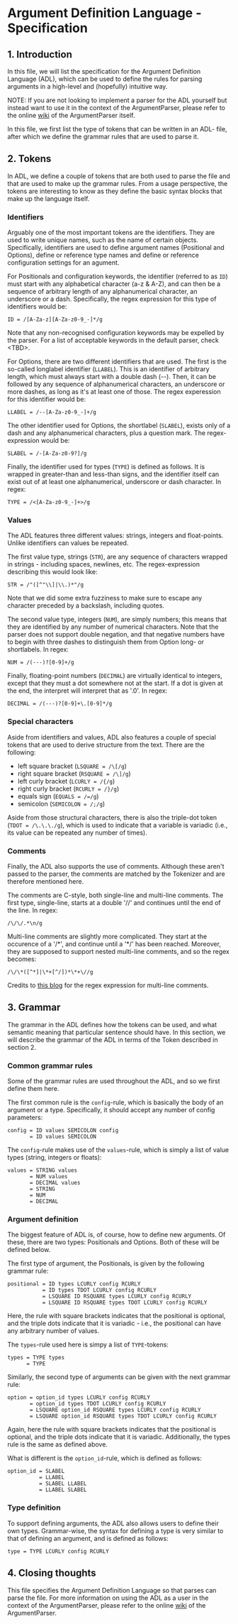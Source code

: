 # Argument Definition Language - Specification

## 1. Introduction
In this file, we will list the specification for the Argument Definition Language (ADL), which can be used to define the rules for parsing arguments in a high-level and (hopefully) intuitive way.

NOTE: If you are not looking to implement a parser for the ADL yourself but instead want to use it in the context of the ArgumentParser, please refer to the online [wiki](https://github.com/Lut99/ArgumentParser/wiki) of the ArgumentParser itself.

In this file, we first list the type of tokens that can be written in an ADL- file, after which we define the grammar rules that are used to parse it.

## 2. Tokens
In ADL, we define a couple of tokens that are both used to parse the file and that are used to make up the grammar rules. From a usage perspective, the tokens are interesting to know as they define the basic syntax blocks that make up the language itself.

### Identifiers
Arguably one of the most important tokens are the identifiers. They are used to write unique names, such as the name of certain objects. Specifically, identifiers are used to define argument names (Positional and Options), define or reference type names and define or reference configuration settings for an agument.

For Positionals and configuration keywords, the identifier (referred to as ```ID```) must start with any alphabetical character (a-z & A-Z), and can then be a sequence of arbitrary length of any alphanumerical character, an underscore or a dash. Specifically, the regex expression for this type of identifiers would be:
```
ID = /[A-Za-z][A-Za-z0-9_-]*/g
```
Note that any non-recognised configuration keywords may be expelled by the parser. For a list of acceptable keywords in the default parser, check \<TBD\>.

For Options, there are two different identifiers that are used. The first is the so-called longlabel identifier (```LLABEL```). This is an identifier of arbitrary length, which must always start with a double dash (--). Then, it can be followed by any sequence of alphanumerical characters, an underscore or more dashes, as long as it's at least one of those. The regex experession for this identifier would be:
```
LLABEL = /--[A-Za-z0-9_-]+/g
```

The other identifier used for Options, the shortlabel (```SLABEL```), exists only of a dash and any alphanumerical characters, plus a question mark. The regex-expression would be:
```
SLABEL = /-[A-Za-z0-9?]/g
```

Finally, the identifier used for types (```TYPE```) is defined as follows. It is wrapped in greater-than and less-than signs, and the identifier itself can exist out of at least one alphanumerical, underscore or dash character. In regex:
```
TYPE = /<[A-Za-z0-9_-]+>/g
```

### Values
The ADL features three different values: strings, integers and float-points. Unlike identifiers can values be repeated.

The first value type, strings (```STR```), are any sequence of characters wrapped in strings - including spaces, newlines, etc. The regex-expression describing this would look like:
```
STR = /"([^"\\]|\\.)*"/g
```
Note that we did some extra fuzziness to make sure to escape any character preceded by a backslash, including quotes.

The second value type, integers (```NUM```), are simply numbers; this means that they are identified by any number of numerical characters. Note that the parser does not support double negation, and that negative numbers have to begin with three dashes to distinguish them from Option long- or shortlabels. In regex:
```
NUM = /(---)?[0-9]+/g
```

Finally, floating-point numbers (```DECIMAL```) are virtually identical to integers, except that they must a dot somewhere not at the start. If a dot is given at the end, the interpret will interpret that as '.0'. In regex:
```
DECIMAL = /(---)?[0-9]+\.[0-9]*/g
```

### Special characters
Aside from identifiers and values, ADL also features a couple of special tokens that are used to derive structure from the text. There are the following:
- left square bracket (```LSQUARE = /\[/g```)
- right square bracket (```RSQUARE = /\]/g```)
- left curly bracket (```LCURLY = /{/g```)
- right curly bracket (```RCURLY = /}/g```)
- equals sign (```EQUALS = /=/g```)
- semicolon (```SEMICOLON = /;/g```)

Aside from those structural characters, there is also the triple-dot token (```TDOT = /\.\.\./g```), which is used to indicate that a variable is variadic (i.e., its value can be repeated any number of times).

### Comments
Finally, the ADL also supports the use of comments. Although these aren't passed to the parser, the comments are matched by the Tokenizer and are therefore mentioned here.

The comments are C-style, both single-line and multi-line comments. The first type, single-line, starts at a double '//' and continues until the end of the line. In regex:
```
/\/\/.*\n/g
```

Multi-line comments are slightly more complicated. They start at the occurence of a '/\*', and continue until a '\*/' has been reached. Moreover, they are supposed to support nested multi-line comments, and so the regex becomes:
```
/\/\*([^*]|\*+[^/])*\*+\//g
```
Credits to [this blog](http://blogs.perl.org/users/ben_bullock/2017/08/c-comments-and-regular-expressions.html) for the regex expression for multi-line comments.

## 3. Grammar
The grammar in the ADL defines how the tokens can be used, and what semantic meaning that particular sentence should have. In this section, we will describe the grammar of the ADL in terms of the Token described in section 2.

### Common grammar rules
Some of the grammar rules are used throughout the ADL, and so we first define them here.

The first common rule is the ```config```-rule, which is basically the body of an argument or a type. Specifically, it should accept any number of config parameters:
```
config = ID values SEMICOLON config
       = ID values SEMICOLON
```
The ```config```-rule makes use of the ```values```-rule, which is simply a list of value types (string, integers or floats):
```
values = STRING values
       = NUM values
       = DECIMAL values
       = STRING
       = NUM
       = DECIMAL
```

### Argument definition
The biggest feature of ADL is, of course, how to define new arguments. Of these, there are two types: Positionals and Options. Both of these will be defined below.

The first type of argument, the Positionals, is given by the following grammar rule:
```
positional = ID types LCURLY config RCURLY
           = ID types TDOT LCURLY config RCURLY
           = LSQUARE ID RSQUARE types LCURLY config RCURLY
           = LSQUARE ID RSQUARE types TDOT LCURLY config RCURLY
```
Here, the rule with square brackets indicates that the positional is optional, and the triple dots indicate that it is variadic - i.e., the positional can have any arbitrary number of values.

The ```types```-rule used here is simpy a list of ```TYPE```-tokens:
```
types = TYPE types
      = TYPE
```

Similarly, the second type of arguments can be given with the next grammar rule:
```
option = option_id types LCURLY config RCURLY
       = option_id types TDOT LCURLY config RCURLY
       = LSQUARE option_id RSQUARE types LCURLY config RCURLY
       = LSQUARE option_id RSQUARE types TDOT LCURLY config RCURLY
```
Again, here the rule with square brackets indicates that the positional is optional, and the triple dots indicate that it is variadic. Additionally, the types rule is the same as defined above.

What is different is the ```option_id```-rule, which is defined as follows:
```
option_id = SLABEL
          = LLABEL
          = SLABEL LLABEL
          = LLABEL SLABEL
```

### Type definition
To support defining arguments, the ADL also allows users to define their own types. Grammar-wise, the syntax for defining a type is very similar to that of defining an argument, and is defined as follows:
```
type = TYPE LCURLY config RCURLY
```

## 4. Closing thoughts
This file specifies the Argument Definition Language so that parses can parse the file. For more information on using the ADL as a user in the context of the ArgumentParser, please refer to the online [wiki](https://github.com/Lut99/ArgumentParser/wiki) of the ArgumentParser.
